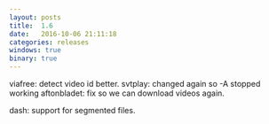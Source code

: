 ```yaml
---
layout: posts
title:  1.6
date:   2016-10-06 21:11:18
categories: releases
windows: true
binary: true
---
```


viafree: detect video id better.
svtplay: changed again so -A stopped working
aftonbladet: fix so we can download videos again.

dash: support for segmented files.
